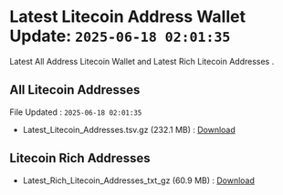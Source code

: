 # Latest Litecoin Address Wallet Update: `2025-06-18 02:01:35`

Latest All Address Litecoin Wallet and Latest Rich Litecoin Addresses .

## All Litecoin Addresses

File Updated : `2025-06-18 02:01:35`

- Latest_Litecoin_Addresses.tsv.gz (232.1 MB) : [Download](https://github.com/Pymmdrza/Rich-Address-Wallet/releases/tag/Litecoin)

## Litecoin Rich Addresses

- Latest_Rich_Litecoin_Addresses_txt_gz (60.9 MB) : [Download](https://github.com/Pymmdrza/Rich-Address-Wallet/releases/tag/Litecoin)
